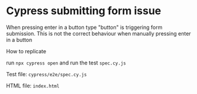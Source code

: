 # Cypress submitting form issue

When pressing enter in a button type "button" is triggering form submission. This is not the correct behaviour when manually pressing enter in a button

How to replicate

run `npx cypress open` and run the test `spec.cy.js`

Test file:
`cypress/e2e/spec.cy.js`

HTML file:
`index.html`

